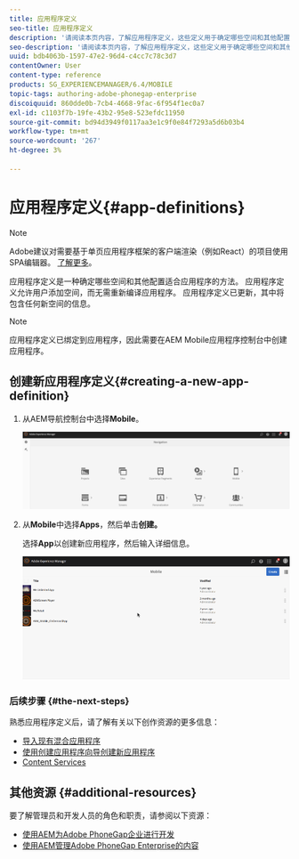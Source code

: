 ```yaml
---
title: 应用程序定义
seo-title: 应用程序定义
description: '请阅读本页内容，了解应用程序定义，这些定义用于确定哪些空间和其他配置适合应用程序。 应用程序定义允许用户添加空间，而无需重新编译应用程序。 '
seo-description: '请阅读本页内容，了解应用程序定义，这些定义用于确定哪些空间和其他配置适合应用程序。 应用程序定义允许用户添加空间，而无需重新编译应用程序。 '
uuid: bdb4063b-1597-47e2-96d4-c4cc7c78c3d7
contentOwner: User
content-type: reference
products: SG_EXPERIENCEMANAGER/6.4/MOBILE
topic-tags: authoring-adobe-phonegap-enterprise
discoiquuid: 860dde0b-7cb4-4668-9fac-6f954f1ec0a7
exl-id: c1103f7b-19fe-43b2-95e8-523efdc11950
source-git-commit: bd94d3949f0117aa3e1c9f0e84f7293a5d6b03b4
workflow-type: tm+mt
source-wordcount: '267'
ht-degree: 3%

---
```


# 应用程序定义{#app-definitions}

>[!NOTE]
>
>Adobe建议对需要基于单页应用程序框架的客户端渲染（例如React）的项目使用SPA编辑器。 [了解更多](/help/sites-developing/spa-overview.md)。

应用程序定义是一种确定哪些空间和其他配置适合应用程序的方法。 应用程序定义允许用户添加空间，而无需重新编译应用程序。 应用程序定义已更新，其中将包含任何新空间的信息。

>[!NOTE]
>
>应用程序定义已绑定到应用程序，因此需要在AEM Mobile应用程序控制台中创建应用程序。

## 创建新应用程序定义{#creating-a-new-app-definition}

1. 从AEM导航控制台中选择&#x200B;**Mobile**。

   ![chlimage_1-170](assets/chlimage_1-170.png)

1. 从&#x200B;**Mobile**&#x200B;中选择&#x200B;**Apps**，然后单击&#x200B;**创建。**

   选择&#x200B;**App**&#x200B;以创建新应用程序，然后输入详细信息。

   ![chlimage_1-11](assets/chlimage_1-11.gif)

### 后续步骤 {#the-next-steps}

熟悉应用程序定义后，请了解有关以下创作资源的更多信息：

* [导入现有混合应用程序](/help/mobile/phonegap-adding-content-to-imported-app.md)
* [使用创建应用程序向导创建新应用程序](/help/mobile/phonegap-create-new-app.md)
* [Content Services](/help/mobile/develop-content-as-a-service.md)

## 其他资源 {#additional-resources}

要了解管理员和开发人员的角色和职责，请参阅以下资源：

* [使用AEM为Adobe PhoneGap企业进行开发](/help/mobile/developing-in-phonegap.md)
* [使用AEM管理Adobe PhoneGap Enterprise的内容](/help/mobile/administer-phonegap.md)
